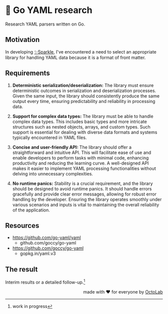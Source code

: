 # 🔬 Go YAML research

Research YAML parsers written on Go.

## Motivation

In developing [✨Sparkle](https://sparkle.wiki/), I've encountered
a need to select an appropriate library for handling YAML data
because it is a format of front matter.

## Requirements

1. **Deterministic serialization/deserialization:** The library
must ensure deterministic outcomes in serialization and
deserialization processes. Given the same input, the library
should consistently produce the same output every time,
ensuring predictability and reliability in processing data.

2. **Support for complex data types:** The library must be able
to handle complex data types. This includes basic types and
more intricate structures such as nested objects, arrays, and
custom types. Such support is essential for dealing with
diverse data formats and systems typically encountered in YAML files.

3. **Concise and user-friendly API:** The library should offer
a straightforward and intuitive API. This will facilitate ease
of use and enable developers to perform tasks with minimal code,
enhancing productivity and reducing the learning curve.
A well-designed API makes it easier to implement YAML processing
functionalities without delving into unnecessary complexities.

4. **No runtime panics:** Stability is a crucial requirement,
and the library should be designed to avoid runtime panics.
It should handle errors gracefully and provide clear error messages,
allowing for robust error handling by the developer. Ensuring
the library operates smoothly under various scenarios and inputs
is vital to maintaining the overall reliability of the application.

## Resources

- https://github.com/go-yaml/yaml
  - github.com/goccy/go-yaml
- https://github.com/goccy/go-yaml
  - gopkg.in/yaml.v3

## The result

Interim results or a detailed follow-up.[^1]

<p align="right">made with ❤️ for everyone by <a href="https://www.octolab.org/">OctoLab</a></p>

[^1]: work in progress
